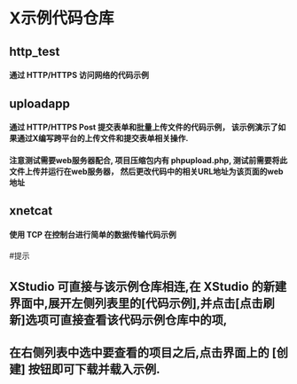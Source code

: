 # X示例代码仓库

## http_test
#### 通过 HTTP/HTTPS 访问网络的代码示例

## uploadapp
#### 通过 HTTP/HTTPS Post 提交表单和批量上传文件的代码示例， 该示例演示了如果通过X编写跨平台的上传文件和提交表单相关操作.
#### 注意测试需要web服务器配合, 项目压缩包内有 phpupload.php, 测试前需要将此文件上传并运行在web服务器， 然后更改代码中的相关URL地址为该页面的web地址

## xnetcat
#### 使用 TCP 在控制台进行简单的数据传输代码示例


#提示

## XStudio 可直接与该示例仓库相连,在 XStudio 的新建界面中,展开左侧列表里的[代码示例],并点击[点击刷新]选项可直接查看该代码示例仓库中的项,
## 在右侧列表中选中要查看的项目之后,点击界面上的 [创建] 按钮即可下载并载入示例.
